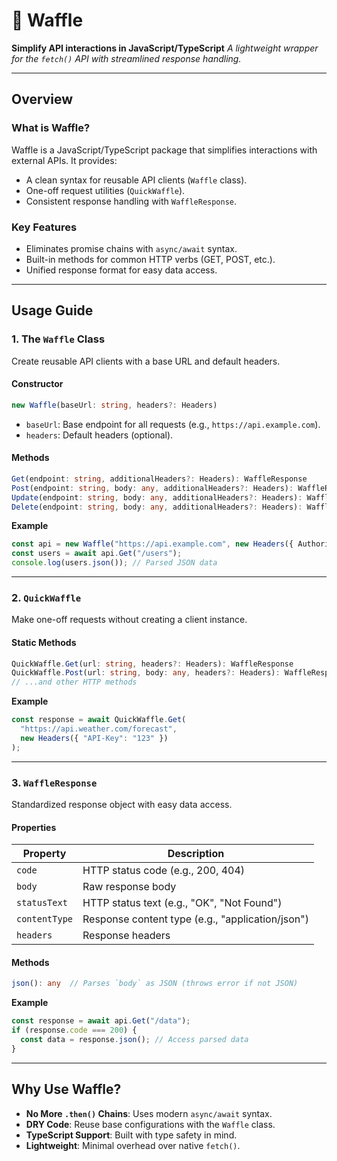 # 🧇 **Waffle**  
**Simplify API interactions in JavaScript/TypeScript**
*A lightweight wrapper for the `fetch()` API with streamlined response handling.*

---

## **Overview**
### **What is Waffle?**
Waffle is a JavaScript/TypeScript package that simplifies interactions with external APIs. It provides:
- A clean syntax for reusable API clients (`Waffle` class).
- One-off request utilities (`QuickWaffle`).
- Consistent response handling with `WaffleResponse`.

### **Key Features**
- Eliminates promise chains with `async/await` syntax.
- Built-in methods for common HTTP verbs (GET, POST, etc.).
- Unified response format for easy data access.

---

## **Usage Guide**

### **1. The `Waffle` Class**  
Create reusable API clients with a base URL and default headers.

#### **Constructor**
```typescript
new Waffle(baseUrl: string, headers?: Headers)
```
- `baseUrl`: Base endpoint for all requests (e.g., `https://api.example.com`).
- `headers`: Default headers (optional).

#### **Methods**
```typescript
Get(endpoint: string, additionalHeaders?: Headers): WaffleResponse
Post(endpoint: string, body: any, additionalHeaders?: Headers): WaffleResponse
Update(endpoint: string, body: any, additionalHeaders?: Headers): WaffleResponse
Delete(endpoint: string, body: any, additionalHeaders?: Headers): WaffleResponse
```

**Example**  
```typescript
const api = new Waffle("https://api.example.com", new Headers({ Authorization: "TOKEN" }));
const users = await api.Get("/users"); 
console.log(users.json()); // Parsed JSON data
```

---

### **2. `QuickWaffle`**  
Make one-off requests without creating a client instance.

#### **Static Methods**
```typescript
QuickWaffle.Get(url: string, headers?: Headers): WaffleResponse
QuickWaffle.Post(url: string, body: any, headers?: Headers): WaffleResponse
// ...and other HTTP methods
```

**Example**  
```typescript
const response = await QuickWaffle.Get(
  "https://api.weather.com/forecast", 
  new Headers({ "API-Key": "123" })
);
```

---

### **3. `WaffleResponse`**  
Standardized response object with easy data access.

#### **Properties**
| Property       | Description                          |
|----------------|--------------------------------------|
| `code`         | HTTP status code (e.g., 200, 404)    |
| `body`         | Raw response body                    |
| `statusText`   | HTTP status text (e.g., "OK", "Not Found") |
| `contentType`  | Response content type (e.g., "application/json") |
| `headers`      | Response headers                     |

#### **Methods**
```typescript
json(): any  // Parses `body` as JSON (throws error if not JSON)
```

**Example**  
```typescript
const response = await api.Get("/data");
if (response.code === 200) {
  const data = response.json(); // Access parsed data
}
```

---

## **Why Use Waffle?**
- **No More `.then()` Chains**: Uses modern `async/await` syntax.
- **DRY Code**: Reuse base configurations with the `Waffle` class.
- **TypeScript Support**: Built with type safety in mind.
- **Lightweight**: Minimal overhead over native `fetch()`.